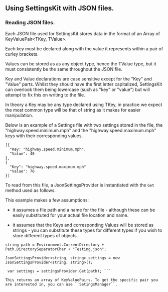 ## Using SettingsKit with JSON files.

### Reading JSON files.
Each JSON file used for SettingsKit stores data in the format of an Array of KeyValuePair<TKey, TValue>.

Each key must be declared along with the value it represents within a pair of curley brackets.

Values can be stored as as any object type, hence the TValue type, but it must consistently be the same throughout the JSON file.

Key and Value declarations are case sensitive except for the "Key" and "Value" parts. Whilst they should have the first letter capitalized, SettingsKit can overlook them being lowercase (such as "key" or "value") but will attempt to fix this on writing to the file.

In theory a Key may be any type declared using TKey, in practice we expect the most common type will be that of string as it makes for easier manipulation.

Below is an example of a Settings file with two settings stored in the file, the "highway.speed.minimum.mph" and the "highway.speed.maximum.mph" keys with their corresponding values.

```
[{
  "Key: "highway.speed.minimum.mph",
  "Value": 40
},
{
  "Key": "highway.speed.maximum.mph"
  "Value": 70
}]
```

To read from this file, a JsonSettingsProvider is instantiated with the ``Get`` method used as follows.

This example makes a few assumptions:
* it assumes a file path and a name for the file - although these can be easily substituted for your actual file location and name.

* it assumes that the Keys and corresponding Values will be stored as strings - you can substitute these types for different types if you wish to store different types of objects.

```
string path = Environment.CurrentDirectory + Path.DirectorySeparatorChar + "Testing.json";

JsonSettingsProvider<string, string> settings = new JsonSettingsProvider<string, string>();

 var settings = settingsProvider.Get(path); ```

This returns an array of KeyValuePairs. To get the specific pair you are interested in, you can use ``SetingsManager``. 
